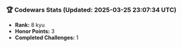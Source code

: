 ### 🏆 Codewars Stats (Updated: 2025-03-25 23:07:34 UTC)

- **Rank:** 8 kyu
- **Honor Points:** 3
- **Completed Challenges:** 1

